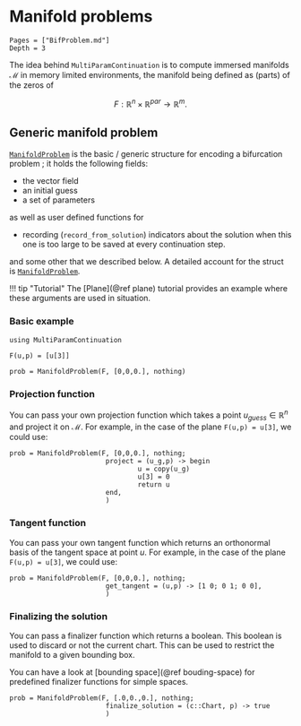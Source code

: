# Manifold problems

```@contents
Pages = ["BifProblem.md"]
Depth = 3
```

The idea behind `MultiParamContinuation` is to compute immersed manifolds $\mathcal M$ in memory limited environments, the manifold being defined as (parts) of the zeros of 

$$F:\mathbb R^n\times \mathbb R^{par}\to\mathbb R^m.$$

## Generic manifold problem

[`ManifoldProblem`](@ref) is the basic / generic structure for encoding a bifurcation problem ; it holds the following fields:

- the vector field
- an initial guess
- a set of parameters

as well as user defined functions for 

- recording (`record_from_solution`) indicators about the solution when this one is too large to be saved at every continuation step.

and some other that we described below. A detailed account for the struct is [`ManifoldProblem`](@ref).

!!! tip "Tutorial"
    The [Plane](@ref plane) tutorial provides an example where these arguments are used in situation.

### Basic example

```@example TUTPROB
using MultiParamContinuation

F(u,p) = [u[3]]

prob = ManifoldProblem(F, [0,0,0.], nothing)
```

### Projection function

You can pass your own projection function which takes a point $u_{guess}\in \mathbb R^n$ and project it on $\mathcal M$. For example, in the case of the plane `F(u,p) = u[3]`, we could use:

```@example TUTPROB
prob = ManifoldProblem(F, [0,0,0.], nothing;
                        project = (u_g,p) -> begin
                        		u = copy(u_g)
                        		u[3] = 0
                        		return u
                        end,
                        )
```

### Tangent function

You can pass your own tangent function which returns an orthonormal basis of the tangent space at point $u$. For example, in the case of the plane `F(u,p) = u[3]`, we could use:

```@example TUTPROB
prob = ManifoldProblem(F, [0,0,0.], nothing;
                        get_tangent = (u,p) -> [1 0; 0 1; 0 0],
                        )
```

### Finalizing the solution

You can pass a finalizer function which returns a boolean. This boolean is used to discard or not the current chart. This can be used to restrict the manifold to a given bounding box.

You can have a look at [bounding space](@ref bouding-space) for predefined finalizer functions for simple spaces.

```@example TUTPROB
prob = ManifoldProblem(F, [.0,0.,0.], nothing;
                        finalize_solution = (c::Chart, p) -> true
                        )
```